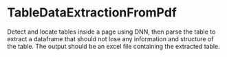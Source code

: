 # TableDataExtractionFromPdf
Detect and locate tables inside a page using DNN, then parse the table to extract a dataframe that should not lose any information and structure of the table. The output should be an excel file containing the extracted table.
